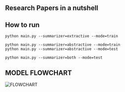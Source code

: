 ## Research Papers in a nutshell

## How to run

```
python main.py --summarizer=extractive --mode=train
```

```
python main.py --summarizer=abstractive --mode=train
python main.py --summarizer=abstractive --mode=test
```


```
python main.py --summarizer=both --mode=test
```

## MODEL FLOWCHART
![FLOWCHART](image/flowchart.png)